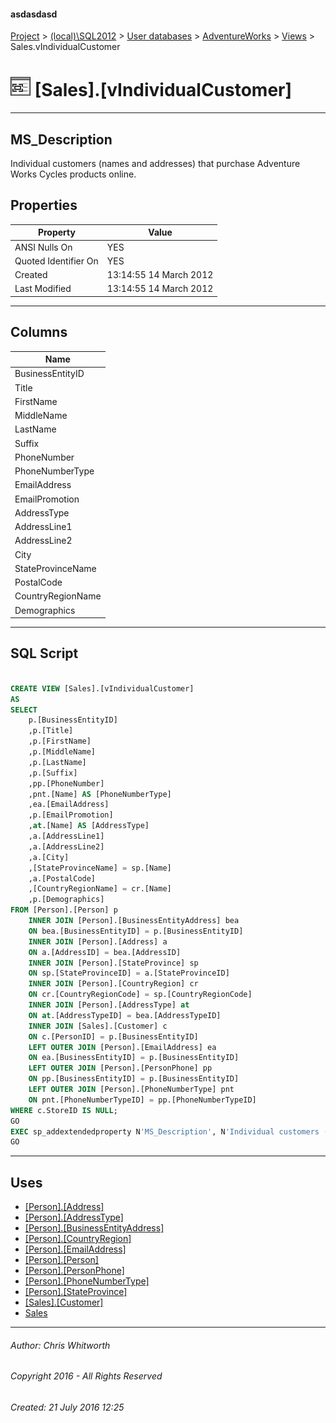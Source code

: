 #### asdasdasd

[Project](../../../../index.md) > [(local)\\SQL2012](../../../index.md) > [User databases](../../index.md) > [AdventureWorks](../index.md) > [Views](Views.md) > Sales.vIndividualCustomer

# ![Views](../../../../Images/View32.png) [Sales].[vIndividualCustomer]

---

## <a name="#description"></a>MS_Description

Individual customers (names and addresses) that purchase Adventure Works Cycles products online.

## <a name="#properties"></a>Properties

| Property | Value |
|---|---|
| ANSI Nulls On | YES |
| Quoted Identifier On | YES |
| Created | 13:14:55 14 March 2012 |
| Last Modified | 13:14:55 14 March 2012 |


---

## <a name="#columns"></a>Columns

| Name |
|---|
| BusinessEntityID |
| Title |
| FirstName |
| MiddleName |
| LastName |
| Suffix |
| PhoneNumber |
| PhoneNumberType |
| EmailAddress |
| EmailPromotion |
| AddressType |
| AddressLine1 |
| AddressLine2 |
| City |
| StateProvinceName |
| PostalCode |
| CountryRegionName |
| Demographics |


---

## <a name="#sqlscript"></a>SQL Script

```sql

CREATE VIEW [Sales].[vIndividualCustomer] 
AS 
SELECT 
    p.[BusinessEntityID]
    ,p.[Title]
    ,p.[FirstName]
    ,p.[MiddleName]
    ,p.[LastName]
    ,p.[Suffix]
    ,pp.[PhoneNumber]
	,pnt.[Name] AS [PhoneNumberType]
    ,ea.[EmailAddress]
    ,p.[EmailPromotion]
    ,at.[Name] AS [AddressType]
    ,a.[AddressLine1]
    ,a.[AddressLine2]
    ,a.[City]
    ,[StateProvinceName] = sp.[Name]
    ,a.[PostalCode]
    ,[CountryRegionName] = cr.[Name]
    ,p.[Demographics]
FROM [Person].[Person] p
    INNER JOIN [Person].[BusinessEntityAddress] bea 
    ON bea.[BusinessEntityID] = p.[BusinessEntityID] 
    INNER JOIN [Person].[Address] a 
    ON a.[AddressID] = bea.[AddressID]
    INNER JOIN [Person].[StateProvince] sp 
    ON sp.[StateProvinceID] = a.[StateProvinceID]
    INNER JOIN [Person].[CountryRegion] cr 
    ON cr.[CountryRegionCode] = sp.[CountryRegionCode]
    INNER JOIN [Person].[AddressType] at 
    ON at.[AddressTypeID] = bea.[AddressTypeID]
	INNER JOIN [Sales].[Customer] c
	ON c.[PersonID] = p.[BusinessEntityID]
	LEFT OUTER JOIN [Person].[EmailAddress] ea
	ON ea.[BusinessEntityID] = p.[BusinessEntityID]
	LEFT OUTER JOIN [Person].[PersonPhone] pp
	ON pp.[BusinessEntityID] = p.[BusinessEntityID]
	LEFT OUTER JOIN [Person].[PhoneNumberType] pnt
	ON pnt.[PhoneNumberTypeID] = pp.[PhoneNumberTypeID]
WHERE c.StoreID IS NULL;
GO
EXEC sp_addextendedproperty N'MS_Description', N'Individual customers (names and addresses) that purchase Adventure Works Cycles products online.', 'SCHEMA', N'Sales', 'VIEW', N'vIndividualCustomer', NULL, NULL
GO

```


---

## <a name="#uses"></a>Uses

* [[Person].[Address]](../Tables/Address.md)
* [[Person].[AddressType]](../Tables/AddressType.md)
* [[Person].[BusinessEntityAddress]](../Tables/BusinessEntityAddress.md)
* [[Person].[CountryRegion]](../Tables/CountryRegion.md)
* [[Person].[EmailAddress]](../Tables/EmailAddress.md)
* [[Person].[Person]](../Tables/Person.md)
* [[Person].[PersonPhone]](../Tables/PersonPhone.md)
* [[Person].[PhoneNumberType]](../Tables/PhoneNumberType.md)
* [[Person].[StateProvince]](../Tables/StateProvince.md)
* [[Sales].[Customer]](../Tables/Customer.md)
* [Sales](../Security/Schemas/Sales.md)


---

###### Author:  Chris Whitworth

###### Copyright 2016 - All Rights Reserved

###### Created: 21 July 2016 12:25

